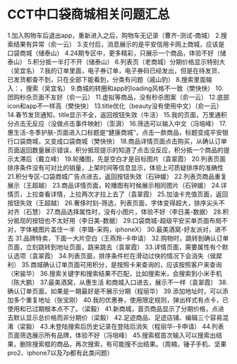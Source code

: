 # CCT中口袋商城相关问题汇总
1.加入购物车后退出app，重新进入之后，购物车无记录（曹齐-测试-商城）
2.搜索结果有异常（俞一云）
3.支付后，消息展示的是平安信用卡网上商城，应该是口袋商城（储泰山）
4.24期专区中，更多精彩，只展示一个商品，体验不好（储泰山）
5.积分抵一半打不开（储泰山）
6.列表页（老商城）分期价格显示特别大（吴宜名）
7.我的订单里面，电子券订单，电子券码已经发出，但是在待发货、已发货都查不到，只在全部下能看到，分类有问题（戚山豹）
8.搜索里面输入：<script>alert(456)</script>，搜索（吴宜名）
9.商城的转圈和app的loading风格不一致（樊快快）
10.团购秒杀页面不友好（俞一云）
11.虚拟等商品，没有秒杀图案（俞一云）
12.底部icon和app不一样高（樊快快）
13.title优化（beauty没有使用中文）（俞一云）
14.春节发货通知，title显示不全，返回按钮失效（牛洁）
15.我的页面，万里通积分点击无反应（没做点击事件映射）（澎湃）
16.筛选可以输入中文（冯培峰）
17.惠生活-冬季护肤-页面进入口标题是“健康商城”，点击一款商品，标题变成平安银行口袋商城，又变成口袋商城（樊快快）
18.商品详情页面点击购买，从确认订单页面返回数量展示错误，积分抵现提示的知道了点击没反应，积分抵一个商品的提示太滞后（戴立峰）
19.轮播图，先是空白才是目标图片（袁翠霞）
20.列表页面排序条件没有可对比的销量，上架时间等信息显示，体验上可质疑排序的准确性
21.积分专区-口袋商城广告点进去，返回按钮失效（石钟媛）
22.列表页商品重复展示（王超越）
23.商品详情页面，轮播图有时候展示相同图片（石钟媛）
24.详情页，上拉查看详情，上拉两次才拉上去了（袁翠霞）
25.加油卡充值页面，返回按钮失效（王超越）
26.奢侈时刻-筛选，列表页面，字体变得超大，排序尖头不对齐（石慧）
27.商品选择属性时，没有小图片，体验不好（李日美-数据）
28.积分抵现的按钮也不太好用（李日美-数据）
29.口袋商城-超级平安买单页面布局不对，字体被图片盖住一半（李璐-采购，iphoneX）
30.最美酒窝-好友派对，进不去
31.品牌特卖，下面一大片空白（王燕玲-卡申请）
32.购物时，跳转到确认订单页面，立刻跳转到地址页面，跳来跳去（袁翠霞）
33.详情页面，需要属性有个默认选项（袁翠霞）
34.列表页面，排序条件栏在滑动过快的情况下会消失（侯犀利）
35.商城确认订单页面可用积分，是按照卡来查询的，应该按照客户来查询（宋骏华）
36.搜索关键字和搜索结果不匹配，比如搜索米，会搜索到小米手机（陈大鹏）
37.最美酒窝，从惠生活 和商城入口进去，展示不一样（袁翠霞）
38.确认订单页面，如果是一期最好是不展示分期（程丽华）
39.添加地址时，可以添加多个重复地址（张宝刚）
40.我的优惠券，使用限定规则，弹出样式有点卡，已使用和已过期根本点不了。（梁毅）
41.新商城，首页商品显示了分期价格，点进去默认显示总价格而非分期价（梁毅）
42.足迹商品、足迹店铺、编辑三个容易混淆（梁毅）
43.未登陆搜索后历史记录在登陆后消失（程丽华-卡申请）
44.列表页面筛选展示所有品牌，体验不好（冯培峰）
45.搜索框首次输入可以搜索出结果，删除搜索框的商品，再次搜索，有可能搜不出结果。（周楠，锤子手机、坚果pro2、iphone7以及7p都有此类问题）